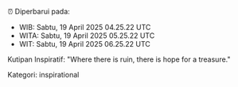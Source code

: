 ⏰ Diperbarui pada:
- WIB: Sabtu, 19 April 2025 04.25.22 UTC
- WITA: Sabtu, 19 April 2025 05.25.22 UTC
- WIT: Sabtu, 19 April 2025 06.25.22 UTC

Kutipan Inspiratif:
"Where there is ruin, there is hope for a treasure."


Kategori: inspirational

